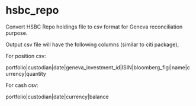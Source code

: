 # hsbc_repo

Convert HSBC Repo holdings file to csv format for Geneva reconciliation purpose.

Output csv file will have the following columns (similar to citi package),

For position csv:

portfolio|custodian|date|geneva_investment_id|ISIN|bloomberg_figi|name|currency|quantity


For cash csv:

portfolio|custodian|date|currency|balance